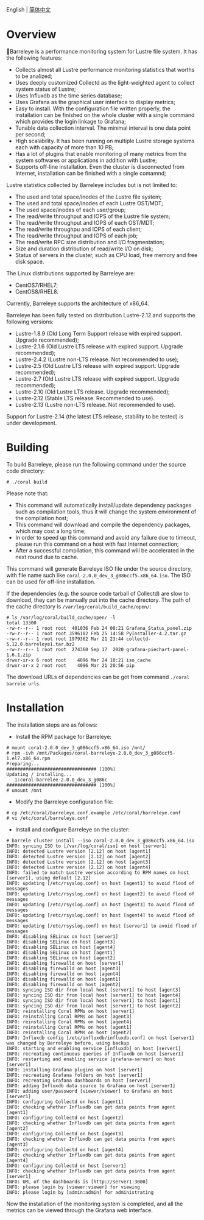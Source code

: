 English | [简体中文](./README.zh-CN.md)

# Overview

:tropical_fish:Barreleye is a performance monitoring system for Lustre file system. It has the following features:

* Collects almost all Lustre performance monitoring statistics that worths to be analized;
* Uses deeply customized Collectd as the light-weighted agent to collect system status of Lustre;
* Uses Influxdb as the time series database;
* Uses Grafana as the graphical user interface to display metrics;
* Easy to install. With the configuration file written properly, the installation can be finished on the whole cluster with a single command which provides the login linkage to Grafana;
* Tunable data collection interval. The minimal interval is one data point per second;
* High scalability. It has been running on multiple Lustre storage systems each with capacity of more than 10 PB;
* Has a lot of plugins that enable monitoring of many metrics from the system softwares or applications in addition with Lustre;
* Supports off-line installation. Even the cluster is disconnected from Internet, installation can be finished with a single comamnd;

Lustre statistics collected by Barreleye includes but is not limited to: 

* The used and total space/inodes of the Lustre file system;
* The used and total space/inodes of each Lustre OST/MDT;
* The used space/inodes of each user/group;
* The read/write throughput and IOPS of the Lustre file system;
* The read/write throughput and IOPS of each OST/MDT;
* The read/write throughpu  and IOPS of each client;
* The read/write throughput and IOPS of each job;
* The read/write RPC size distribution and I/O fragmentation;
* Size and duration distribution of read/write I/O on disk;
* Status of servers in the cluster, such as CPU load, free memory and free disk space.

The Linux distributions supported by Barreleye are: 

* CentOS7/RHEL7;
* CentOS8/RHEL8.

Currently, Barreleye supports the architecture of x86_64.

Barreleye has been fully tested on distribution Lustre-2.12 and supports the following versions:

* Lustre-1.8.9 (Old Long Term Support release with expired support. Upgrade recommended);
* Lustre-2.1.6 (Old Lustre LTS release with expired support. Upgrade recommended);
* Lustre-2.4.2 (Lustre non-LTS release. Not recommended to use);
* Lustre-2.5 (Old Lustre LTS release with expired support. Upgrade recommended);
* Lustre-2.7 (Old Lustre LTS release with expired support. Upgrade recommended);
* Lustre-2.10 (Old Lustre LTS release. Upgrade recommended);
* Lustre-2.12 (Stable LTS release. Recommended to use).
* Lustre-2.13 (Lustre non-LTS release. Not recommended to use).

Support for Lustre-2.14 (the latest LTS release, stability to be tested) is under development.

# Building

To build Barreleye, please run the following command under the source code directory:

`# ./coral build`

Please note that:

* This command will automatically install/update dependency packages such as compilation tools, thus it will change the system environment of the compilation host;
* This command will download and compile the dependency packages, which may cost a long time;
* In order to speed up this command and avoid any failure due to timeout, please run this command on a host with fast Internet connection;
* After a successful compilation, this command will be accelerated in the next round due to cache.

This command will generate Barreleye ISO file under the source directory, with file name such like `coral-2.0.0_dev_3_g086ccf5.x86_64.iso`. The ISO can be used for off-line installation.

If the dependencies (e.g. the source code tarball of Collectd) are slow to download, they can be manually put into the cache directory. The path of the cache directory is `/var/log/coral/build_cache/open/`:

```
# ls /var/log/coral/build_cache/open/ -l
total 13300
-rw-r--r-- 1 root root  401036 Feb 24 00:21 Grafana_Status_panel.zip
-rw-r--r-- 1 root root 3596102 Feb 25 14:58 PyInstaller-4.2.tar.gz
-rw-r--r-- 1 root root 1979362 Mar 21 23:44 collectd-5.12.0.barreleye1.tar.bz2
-rw-r--r-- 1 root root  274360 Sep 17  2020 grafana-piechart-panel-1.6.1.zip
drwxr-xr-x 6 root root    4096 Mar 24 10:21 iso_cache
drwxr-xr-x 2 root root    4096 Mar 21 20:56 pip
```

The download URLs of dependencies can be got from command `./coral barrele urls`.

# Installation

The installation steps are as follows:

* Install the RPM package for Barreleye:

```
# mount coral-2.0.0_dev_3_g086ccf5.x86_64.iso /mnt/
# rpm -ivh /mnt/Packages/coral-barreleye-2.0.0_dev_3_g086ccf5-1.el7.x86_64.rpm
Preparing...                          ################################# [100%]
Updating / installing...
   1:coral-barrelee-2.0.0_dev_3_g086c ################################# [100%]
# umount /mnt
```

* Modify the Barreleye configuration file:

```
# cp /etc/coral/barreleye.conf.example /etc/coral/barreleye.conf
# vi /etc/coral/barreleye.conf
```

* Install and configure Barreleye on the cluster:

```
# barrele cluster install --iso coral-2.0.0_dev_3_g086ccf5.x86_64.iso
INFO: syncing ISO to [/var/log/coral/iso] on host [server1]
INFO: detected Lustre version [2.12] on host [agent1]
INFO: detected Lustre version [2.12] on host [agent2]
INFO: detected Lustre version [2.12] on host [agent3]
INFO: detected Lustre version [2.12] on host [agent4]
INFO: failed to match Lustre version according to RPM names on host [server1], using default [2.12]
INFO: updating [/etc/rsyslog.conf] on host [agent1] to avoid flood of messages
INFO: updating [/etc/rsyslog.conf] on host [agent2] to avoid flood of messages
INFO: updating [/etc/rsyslog.conf] on host [agent3] to avoid flood of messages
INFO: updating [/etc/rsyslog.conf] on host [agent4] to avoid flood of messages
INFO: updating [/etc/rsyslog.conf] on host [server1] to avoid flood of messages
INFO: disabling SELinux on host [server1]
INFO: disabling SELinux on host [agent3]
INFO: disabling SELinux on host [agent4]
INFO: disabling SELinux on host [agent1]
INFO: disabling SELinux on host [agent2]
INFO: disabling firewalld on host [server1]
INFO: disabling firewalld on host [agent3]
INFO: disabling firewalld on host [agent4]
INFO: disabling firewalld on host [agent1]
INFO: disabling firewalld on host [agent2]
INFO: syncing ISO dir from local host [server1] to host [agent3]
INFO: syncing ISO dir from local host [server1] to host [agent4]
INFO: syncing ISO dir from local host [server1] to host [agent1]
INFO: syncing ISO dir from local host [server1] to host [agent2]
INFO: reinstalling Coral RPMs on host [server1]
INFO: reinstalling Coral RPMs on host [agent3]
INFO: reinstalling Coral RPMs on host [agent4]
INFO: reinstalling Coral RPMs on host [agent1]
INFO: reinstalling Coral RPMs on host [agent2]
INFO: Influxdb config [/etc/influxdb/influxdb.conf] on host [server1] was changed by Barreleye before, using backup
INFO: starting and enabling service [influxdb] on host [server1]
INFO: recreating continuous queries of Influxdb on host [server1]
INFO: restarting and enabling service [grafana-server] on host [server1]
INFO: installing Grafana plugins on host [server1]
INFO: recreating Grafana folders on host [server1]
INFO: recreating Grafana dashboards on host [server1]
INFO: adding Influxdb data source to Grafana on host [server1]
INFO: adding user/password [viewer/viewer] to Grafana on host [server1]
INFO: configuring Collectd on host [agent1]
INFO: checking whether Influxdb can get data points from agent [agent1]
INFO: configuring Collectd on host [agent2]
INFO: checking whether Influxdb can get data points from agent [agent2]
INFO: configuring Collectd on host [agent3]
INFO: checking whether Influxdb can get data points from agent [agent3]
INFO: configuring Collectd on host [agent4]
INFO: checking whether Influxdb can get data points from agent [agent4]
INFO: configuring Collectd on host [server1]
INFO: checking whether Influxdb can get data points from agent [server1]
INFO: URL of the dashboards is [http://server1:3000]
INFO: please login by [viewer:viewer] for viewing
INFO: please login by [admin:admin] for administrating
```

Now the installation of the monitoring system is completed, and all the metrics can be viewed through the Grafana web interface.